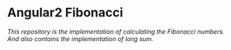 # Angular2 Fibonacci

*This repository is the implementation of calculating the Fibonacci numbers. And also contains the implementation of long sum.*
